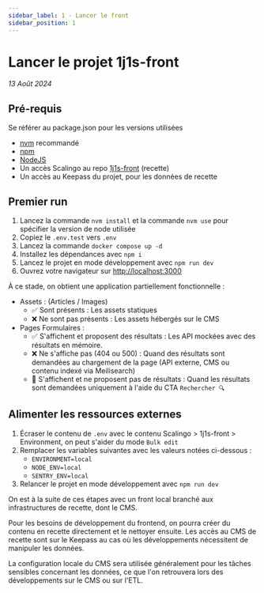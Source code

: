 ```yaml
---
sidebar_label: 1 - Lancer le front
sidebar_position: 1
---
```


# Lancer le projet 1j1s-front

_13 Août 2024_

## Pré-requis

Se référer au package.json pour les versions utilisées

* [nvm](https://github.com/nvm-sh/nvm) recommandé
* [npm](https://www.npmjs.com/)
* [NodeJS](https://nodejs.org/fr/)
* Un accès Scalingo au repo [1j1s-front](https://dashboard.scalingo.com/apps/osc-fr1/1j1s-front) (recette)
* Un accès au Keepass du projet, pour les données de recette

## Premier run

1. Lancez la commande `nvm install` et la commande `nvm use` pour spécifier la version de node utilisée
2. Copiez le `.env.test` vers `.env`
3. Lancez la commande `docker compose up -d`
4. Installez les dépendances avec `npm i`
5. Lancez le projet en mode développement avec `npm run dev`
6. Ouvrez votre navigateur sur [http://localhost:3000](http://localhost:3000)

À ce stade, on obtient une application partiellement fonctionnelle :
* Assets : (Articles / Images)
  * ✅ Sont présents : Les assets statiques
  * ❌ Ne sont pas présents : Les assets hébergés sur le CMS
* Pages Formulaires :
  * ✅ S'affichent et proposent des résultats : Les API mockées avec des résultats en mémoire.
  * ❌ Ne s'affiche pas (404 ou 500) : Quand des résultats sont demandées au chargement de la page (API externe, CMS ou contenu indexé via Meilisearch)
  * 🔶 S'affichent et ne proposent pas de résultats : Quand les résultats sont demandées uniquement à l'aide du CTA `Rechercher 🔍`

## Alimenter les ressources externes

1. Écraser le contenu de `.env` avec le contenu Scalingo > 1j1s-front > Environment, on peut s'aider du mode `Bulk edit` 
2. Remplacer les variables suivantes avec les valeurs notées ci-dessous :
   * `ENVIRONMENT=local`
   * `NODE_ENV=local`
   * `SENTRY_ENV=local`
3. Relancer le projet en mode développement avec `npm run dev`

On est à la suite de ces étapes avec un front local branché aux infrastructures de recette, dont le CMS.

Pour les besoins de développement du frontend, on pourra créer du contenu en recette directement et le nettoyer ensuite. 
Les accès au CMS de recette sont sur le Keepass au cas où les développements nécessitent de manipuler les données.

La configuration locale du CMS sera utilisée généralement pour les tâches sensibles concernant les données, ce que l'on retrouvera lors des développements sur le CMS ou sur l'ETL.
